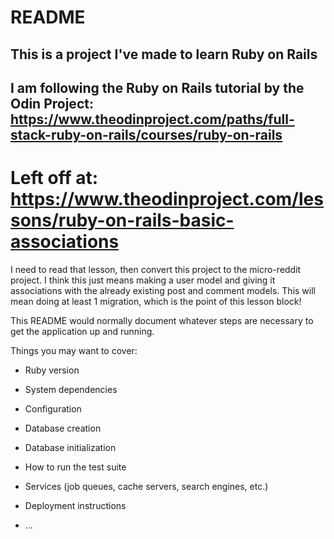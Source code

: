 # README

## This is a project I've made to learn Ruby on Rails
## I am following the Ruby on Rails tutorial by the Odin Project: https://www.theodinproject.com/paths/full-stack-ruby-on-rails/courses/ruby-on-rails

# Left off at: https://www.theodinproject.com/lessons/ruby-on-rails-basic-associations
I need to read that lesson, then convert this project to the micro-reddit project. I think this just means making a user model and giving it associations with the already existing post and comment models. This will mean doing at least 1 migration, which is the point of this lesson block!

This README would normally document whatever steps are necessary to get the
application up and running.

Things you may want to cover:

* Ruby version

* System dependencies

* Configuration

* Database creation

* Database initialization

* How to run the test suite

* Services (job queues, cache servers, search engines, etc.)

* Deployment instructions

* ...

